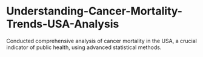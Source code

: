 # Understanding-Cancer-Mortality-Trends-USA-Analysis
Conducted comprehensive analysis of cancer mortality in the USA, a crucial indicator of public health, using advanced statistical methods.
